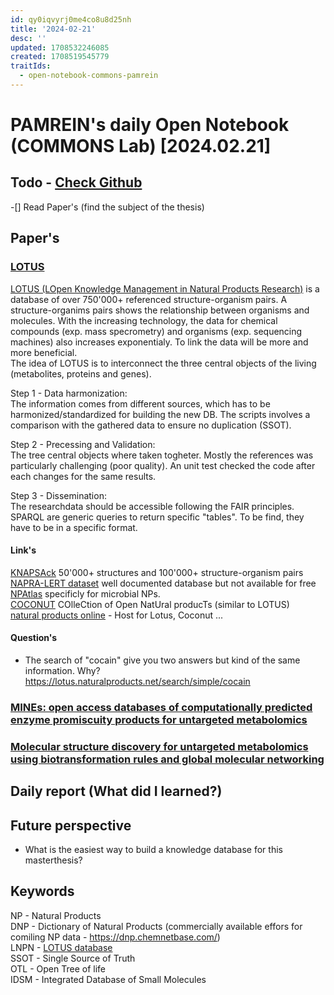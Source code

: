 ```yaml
---
id: qy0iqvyrj0me4co8u8d25nh
title: '2024-02-21'
desc: ''
updated: 1708532246085
created: 1708519545779
traitIds:
  - open-notebook-commons-pamrein
---
```


# PAMREIN's daily Open Notebook (COMMONS Lab) [2024.02.21]

## Todo - [Check Github](https://github.com/orgs/commons-research/projects/2/views/1)
-[] Read Paper's (find the subject of the thesis)


## Paper's
### [LOTUS](https://doi.org/10.7554/eLife.70780)
[LOTUS (LOpen Knowledge Management in Natural Products Research)](https://lotus.naturalproducts.net) is a database of over 750'000+ referenced structure-organism pairs. A structure-organims pairs shows the relationship between organisms and molecules.
With the increasing technology, the data for chemical compounds (exp. mass specrometry) and organisms (exp. sequencing machines) also increases exponentialy. To link the data will be more and more beneficial.  
The idea of LOTUS is to interconnect the three central objects of the living (metabolites, proteins and genes).  

Step 1 - Data harmonization:  
The information comes from different sources, which has to be harmonized/standardized for building the new DB. 
The scripts involves a comparison with the gathered data to ensure no duplication (SSOT).  

Step 2 - Precessing and Validation:    
The tree central objects where taken togheter. Mostly the references was particularly challenging (poor quality). 
An unit test checked the code after each changes for the same results.


Step 3 - Dissemination:  
The researchdata should be accessible following the FAIR principles. SPARQL are generic queries to return specific "tables". 
To be find, they have to be in a specific format.


#### Link's
[KNAPSAck]() 50'000+ structures and 100'000+ structure-organism pairs  
[NAPRA-LERT dataset]() well documented database but not available for free  
[NPAtlas]() specificly for microbial NPs.  
[COCONUT]() COlleCtion of Open NatUral producTs (similar to LOTUS)  
[natural products online](https://naturalproducts.net/) - Host for Lotus, Coconut ...  


#### Question's
- The search of "cocain" give you two answers but kind of the same information. Why? https://lotus.naturalproducts.net/search/simple/cocain



### [MINEs: open access databases of computationally predicted enzyme promiscuity products for untargeted metabolomics](https://doi.org/10.1186/s13321-015-0087-1)

### [Molecular structure discovery for untargeted metabolomics using biotransformation rules and global molecular networking](https://doi.org/10.1101/2024.02.04.578795)



## Daily report (What did I learned?)



## Future perspective
- What is the easiest way to build a knowledge database for this masterthesis?


## Keywords
NP - Natural Products  
DNP - Dictionary of Natural Products (commercially available effors for comiling NP data - https://dnp.chemnetbase.com/)  
LNPN - [LOTUS database](https://lotus.naturalproducts.net)  
SSOT - Single Source of Truth  
OTL - Open Tree of life  
IDSM - Integrated Database of Small Molecules  
 